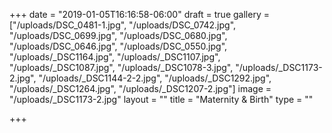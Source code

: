 +++
date = "2019-01-05T16:16:58-06:00"
draft = true
gallery = ["/uploads/DSC_0481-1.jpg", "/uploads/DSC_0742.jpg", "/uploads/DSC_0699.jpg", "/uploads/DSC_0680.jpg", "/uploads/DSC_0646.jpg", "/uploads/DSC_0550.jpg", "/uploads/_DSC1164.jpg", "/uploads/_DSC1107.jpg", "/uploads/_DSC1087.jpg", "/uploads/_DSC1078-3.jpg", "/uploads/_DSC1173-2.jpg", "/uploads/_DSC1144-2-2.jpg", "/uploads/_DSC1292.jpg", "/uploads/_DSC1264.jpg", "/uploads/_DSC1207-2.jpg"]
image = "/uploads/_DSC1173-2.jpg"
layout = ""
title = "Maternity & Birth"
type = ""

+++
